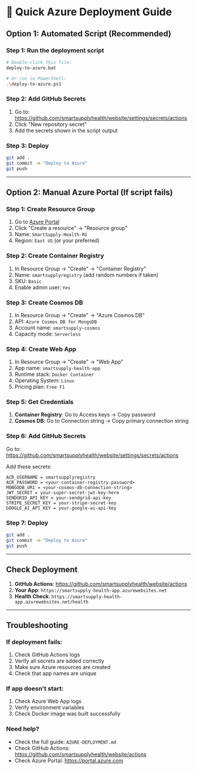 # 🚀 Quick Azure Deployment Guide

## **Option 1: Automated Script (Recommended)**

### **Step 1: Run the deployment script**
```bash
# Double-click this file:
deploy-to-azure.bat

# Or run in PowerShell:
.\deploy-to-azure.ps1
```

### **Step 2: Add GitHub Secrets**
1. Go to: https://github.com/smartsupplyhealth/website/settings/secrets/actions
2. Click "New repository secret"
3. Add the secrets shown in the script output

### **Step 3: Deploy**
```bash
git add .
git commit -m "Deploy to Azure"
git push
```

---

## **Option 2: Manual Azure Portal (If script fails)**

### **Step 1: Create Resource Group**
1. Go to [Azure Portal](https://portal.azure.com)
2. Click "Create a resource" → "Resource group"
3. Name: `SmartSupply-Health-RG`
4. Region: `East US` (or your preferred)

### **Step 2: Create Container Registry**
1. In Resource Group → "Create" → "Container Registry"
2. Name: `smartsupplyregistry` (add random numbers if taken)
3. SKU: `Basic`
4. Enable admin user: `Yes`

### **Step 3: Create Cosmos DB**
1. In Resource Group → "Create" → "Azure Cosmos DB"
2. API: `Azure Cosmos DB for MongoDB`
3. Account name: `smartsupply-cosmos`
4. Capacity mode: `Serverless`

### **Step 4: Create Web App**
1. In Resource Group → "Create" → "Web App"
2. App name: `smartsupply-health-app`
3. Runtime stack: `Docker Container`
4. Operating System: `Linux`
5. Pricing plan: `Free F1`

### **Step 5: Get Credentials**
1. **Container Registry**: Go to Access keys → Copy password
2. **Cosmos DB**: Go to Connection string → Copy primary connection string

### **Step 6: Add GitHub Secrets**
Go to: https://github.com/smartsupplyhealth/website/settings/secrets/actions

Add these secrets:
```
ACR_USERNAME = smartsupplyregistry
ACR_PASSWORD = <your-container-registry-password>
MONGODB_URI = <your-cosmos-db-connection-string>
JWT_SECRET = your-super-secret-jwt-key-here
SENDGRID_API_KEY = your-sendgrid-api-key
STRIPE_SECRET_KEY = your-stripe-secret-key
GOOGLE_AI_API_KEY = your-google-ai-api-key
```

### **Step 7: Deploy**
```bash
git add .
git commit -m "Deploy to Azure"
git push
```

---

## **Check Deployment**

1. **GitHub Actions**: https://github.com/smartsupplyhealth/website/actions
2. **Your App**: `https://smartsupply-health-app.azurewebsites.net`
3. **Health Check**: `https://smartsupply-health-app.azurewebsites.net/health`

---

## **Troubleshooting**

### **If deployment fails:**
1. Check GitHub Actions logs
2. Verify all secrets are added correctly
3. Make sure Azure resources are created
4. Check that app names are unique

### **If app doesn't start:**
1. Check Azure Web App logs
2. Verify environment variables
3. Check Docker image was built successfully

### **Need help?**
- Check the full guide: `AZURE-DEPLOYMENT.md`
- Check GitHub Actions: https://github.com/smartsupplyhealth/website/actions
- Check Azure Portal: https://portal.azure.com
